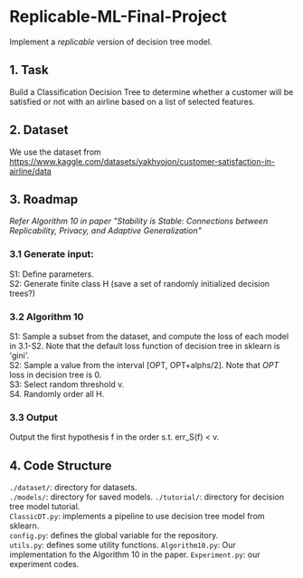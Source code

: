 # Replicable-ML-Final-Project  
Implement a *replicable* version of decision tree model.   

## 1. Task
Build a Classification Decision Tree to determine whether a customer will be satisfied or not with an airline based on a list of selected features.  

## 2. Dataset
We use the dataset from https://www.kaggle.com/datasets/yakhyojon/customer-satisfaction-in-airline/data
  
## 3. Roadmap
*Refer Algorithm 10 in paper "Stability is Stable: Connections between Replicability, Privacy, and
Adaptive Generalization"* 
### 3.1 Generate input:
S1: Define parameters.   
S2: Generate finite class H (save a set of randomly initialized decision trees?)   

### 3.2 Algorithm 10
S1: Sample a subset from the dataset, and compute the loss of each model in 3.1-S2. Note that the default loss function of decision tree in sklearn is 'gini'.  
S2: Sample a value from the interval [OPT, OPT+alphs/2]. Note that *OPT* loss in decision tree is 0.  
S3: Select random threshold v.  
S4. Randomly order all H.  

### 3.3 Output
Output the first hypothesis f in the order s.t. err_S(f) < v.

## 4. Code Structure  
`./dataset/`: directory for datasets.  
`./models/`: directory for saved models.
`./tutorial/`: directory for decision tree model tutorial.  
`ClassicDT.py`: implements a pipeline to use decision tree model from sklearn.  
`config.py`: defines the global variable for the repository.  
`utils.py`: defines some utility functions.
`Algorithm10.py`: Our implementation fo the Algorithm 10 in the paper.
`Experiment.py`: our experiment codes.
